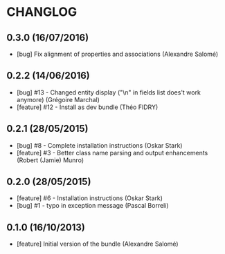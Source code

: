 # CHANGLOG

## 0.3.0 (16/07/2016)

* [bug] Fix alignment of properties and associations (Alexandre Salomé)

## 0.2.2 (14/06/2016)

* [bug] #13 - Changed entity display ("\n" in fields list does't work anymore) (Grégoire Marchal)
* [feature] #12 - Install as dev bundle (Théo FIDRY)

## 0.2.1 (28/05/2015)

* [bug] #8 - Complete installation instructions (Oskar Stark)
* [feature] #3 - Better class name parsing and output enhancements (Robert (Jamie) Munro)

## 0.2.0 (28/05/2015)

* [feature] #6 - Installation instructions (Oskar Stark)
* [bug] #1 - typo in exception message (Pascal Borreli)

## 0.1.0 (16/10/2013)

* [feature] Initial version of the bundle (Alexandre Salomé)
